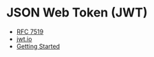 # JSON Web Token (JWT)

 * [RFC 7519](https://tools.ietf.org/html/rfc7519)
 * [jwt.io](https://jwt.io/)
 * [Getting Started](https://auth0.com/learn/json-web-tokens/)
